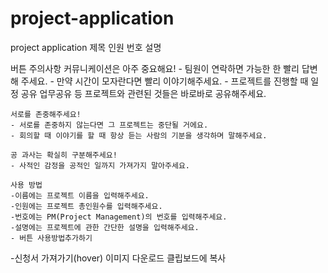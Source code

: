 # project-application
project application
제목
인원
번호
설명

버튼
    주의사항
    커뮤니케이션은 아주 중요해요!
    - 팀원이 연락하면 가능한 한 빨리 답변해 주세요.
    - 만약 시간이 모자란다면 빨리 이야기해주세요.
    - 프로젝트를 진행할 때 일정 공유 업무공유 등 프로젝트와 관련된 것들은 바로바로 공유해주세요.

    서로를 존중해주세요!
    - 서로를 존중하지 않는다면 그 프로젝트는 중단될 거에요.
    - 회의할 때 이야기를 할 때 항상 듣는 사람의 기분을 생각하며 말해주세요.

    공 과사는 확실히 구분해주세요!
    - 사적인 감정을 공적인 일까지 가져가지 말아주세요.

    사용 방법
    -이름에는 프로젝트 이름을 입력해주세요.
    -인원에는 프로젝트 총인원수를 입력해주세요.
    -번호에는 PM(Project Management)의 번호를 입력해주세요.
    -설명에는 프로젝트에 관한 간단한 설명을 입력해주세요.
    - 버튼 사용방법추가하기

  
-신청서 가져가기(hover)
    이미지 다운로드
    클립보드에 복사
